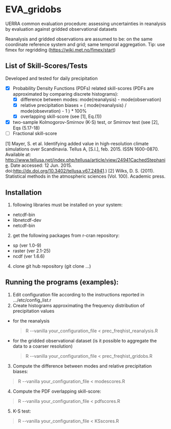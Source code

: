 EVA\_gridobs
=============
UERRA common evaluation procedure: assessing uncertainties in reanalysis by evaluation against gridded observational datasets

Reanalysis and gridded observations are assumed to be: on the same coordinate reference system and grid; same temporal aggregation.
Tip: use fimex for regridding (https://wiki.met.no/fimex/start)

List of Skill-Scores/Tests
--------------------------
Developed and tested for daily precipitation
- [x] Probability Density Functions (PDFs) related skill-scores (PDFs are approximated by comparing discrete histograms):
  - [x] difference between modes: mode(reanalysis) - mode(observation)
  - [x] relative precipitation biases = ( mode(reanalysis) / mode(obsevration) - 1 ) * 100%
  - [x] overlapping skill-score (see [1], Eq.(1))
- [x] two-sample Kolmogorov-Smirnov (K-S) test, or Smirnov test (see [2], Eqs (5.17-18)
- [ ] Fractional skill-score

[1] Mayer, S. et al. Identifying added value in high-resolution climate simulations over Scandinavia. Tellus A, [S.l.], feb. 2015. ISSN 1600-0870. Available at: <http://www.tellusa.net/index.php/tellusa/article/view/24941CachedStephanie>. Date accessed: 12 Jun. 2015. doi:http://dx.doi.org/10.3402/tellusa.v67.24941.)
[2] Wilks, D. S. (2011). Statistical methods in the atmospheric sciences (Vol. 100). Academic press.

Installation
------------
1. following libraries must be installed on your system:
* netcdf-bin
* libnetcdf-dev
* netcdf-bin

2. get the following packages from r-cran repository:
* sp (ver 1.0-9)
* raster (ver 2.1-25)
* ncdf (ver 1.6.6)

4. clone git hub repository (git clone ...)

Running the programs (examples):
--------------------------------
1. Edit configuration file according to the instructions reported in .../etc/config\_list.r
2. Create histograms approximating the frequency distribution of precipitation values
* for the reanalysis
  >R --vanilla your\_configuration\_file < prec\_freqhist\_reanalysis.R
* for the gridded observational dataset (is it possible to aggregate the data to a coarser resolution)
  >R --vanilla your\_configuration\_file < prec\_freqhist\_gridobs.R
3. Compute the difference between modes and relative precipitation biases:
  >R --vanilla your\_configuration\_file < modescores.R 
4. Compute the PDF overlapping skill-score:
  >R --vanilla your\_configuration\_file < pdfscores.R 
5. K-S test:
  >R --vanilla your\_configuration\_file < KSscores.R 
